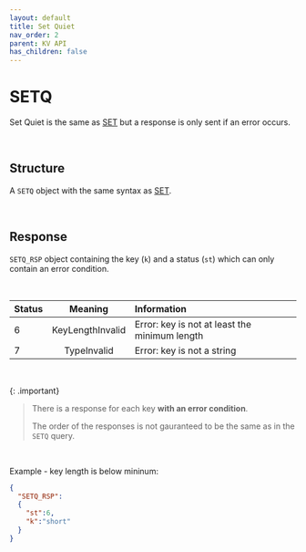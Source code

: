 ```yaml
---
layout: default
title: Set Quiet
nav_order: 2
parent: KV API
has_children: false
---
```


# SETQ
Set Quiet is the same as [SET](../kvset/kvset.md) but a response is only sent if an error occurs.


<br/>


## Structure

A `SETQ` object with the same syntax as [SET](../kvset/kvset.md).

<br/>


## Response
`SETQ_RSP` object containing the key  (`k`) and a status (`st`) which can only contain an error condition.

<br/>

| Status  | Meaning | Information      | 
|:---     |:---:    |:---     |
|6        | KeyLengthInvalid  | Error: key is not at least the minimum length |
|7        | TypeInvalid       | Error: key is not a string |


<br/>

{: .important}
> There is a response for each key **with an error condition**.
>
> The order of the responses is not gauranteed to be the same as in the `SETQ` query.


<br/>


Example - key length is below mininum:
```json
{
  "SETQ_RSP":
  {
    "st":6,
    "k":"short"
  }
}
```
